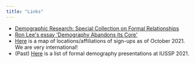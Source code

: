 ```yaml
---
title: "Links"
---
```




- [Demographic Research: Special Collection on Formal Relationships](https://www.demographic-research.org/special/8/default.htm)
- [Ron Lee's essay 'Demography Abandons its Core'](https://u.demog.berkeley.edu/~rlee/papers/FormalDemog.pdf)
- <a href="map.html">Here</a> is a map of locations/affiliations of sign-ups as of October 2021. We are very international!
- (Past) <a href="iussp.html">Here</a> is a list of formal demography presentations at IUSSP 2021. 

